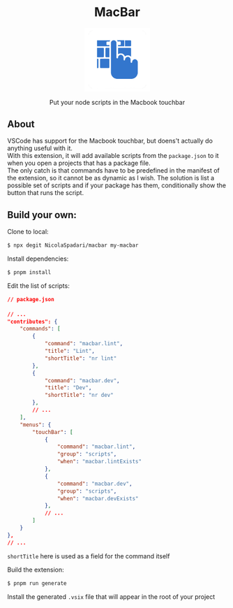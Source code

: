 <h1 align="center">MacBar</h1>

<p align="center">
	<img src="res/icon.png" width="150" />
</p>
<p align="center">Put your node scripts in the Macbook touchbar</p>

## About

VSCode has support for the Macbook touchbar, but doens't actually do anything useful with it.
<br />
With this extension, it will add available scripts from the `package.json` to it when you open a projects that has a package file.
<br />
The only catch is that commands have to be predefined in the manifest of the extension, so it cannot be as dynamic as I wish. The solution is list a possible set of scripts and if your package has them, conditionally show the button that runs the script.

## Build your own:

Clone to local:
```sh
$ npx degit NicolaSpadari/macbar my-macbar
```

Install dependencies:
```sh
$ pnpm install
```

Edit the list of scripts:
```json
// package.json

// ...
"contributes": {
	"commands": [
		{
			"command": "macbar.lint",
			"title": "Lint",
			"shortTitle": "nr lint"
		},
		{
			"command": "macbar.dev",
			"title": "Dev",
			"shortTitle": "nr dev"
		},
		// ...
	],
	"menus": {
		"touchBar": [
			{
				"command": "macbar.lint",
				"group": "scripts",
				"when": "macbar.lintExists"
			},
			{
				"command": "macbar.dev",
				"group": "scripts",
				"when": "macbar.devExists"
			},
			// ...
		]
	}
},
// ...
```

`shortTitle` here is used as a field for the command itself

Build the extension:
```sh
$ pnpm run generate
```

Install the generated `.vsix` file that will appear in the root of your project

